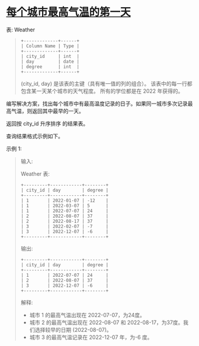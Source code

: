 #  [每个城市最高气温的第一天](https://leetcode.cn/problems/the-first-day-of-the-maximum-recorded-degree-in-each-city)

表: Weather
> ```
> +-------------+------+
> | Column Name | Type |
> +-------------+------+
> | city_id     | int  |
> | day         | date |
> | degree      | int  |
> +-------------+------+
> ```
> (city_id, day) 是该表的主键（具有唯一值的列的组合）。
> 该表中的每一行都包含某一天某个城市的天气程度。
> 所有的学位都是在 2022 年获得的。
 

编写解决方案，找出每个城市中有最高温度记录的日子。如果同一城市多次记录最高气温，则返回其中最早的一天。

返回按 city_id 升序排序 的结果表。

查询结果格式示例如下。

 

示例 1:

> 输入: 
> 
> Weather 表:
> ```
> +---------+------------+--------+
> | city_id | day        | degree |
> +---------+------------+--------+
> | 1       | 2022-01-07 | -12    |
> | 1       | 2022-03-07 | 5      |
> | 1       | 2022-07-07 | 24     |
> | 2       | 2022-08-07 | 37     |
> | 2       | 2022-08-17 | 37     |
> | 3       | 2022-02-07 | -7     |
> | 3       | 2022-12-07 | -6     |
> +---------+------------+--------+
> ```
> 输出: 
> ```
> +---------+------------+--------+
> | city_id | day        | degree |
> +---------+------------+--------+
> | 1       | 2022-07-07 | 24     |
> | 2       | 2022-08-07 | 37     |
> | 3       | 2022-12-07 | -6     |
> +---------+------------+--------+
> ```
> 解释: 
> 
> - 城市 1 的最高气温出现在 2022-07-07，为24度。
> - 城市 2 的最高气温出现在 2022-08-07 和 2022-08-17，为37度。我们选择较早的日期 (2022-08-07)。
> - 城市 3 的最高气温记录在 2022-12-07 年，为-6 度。